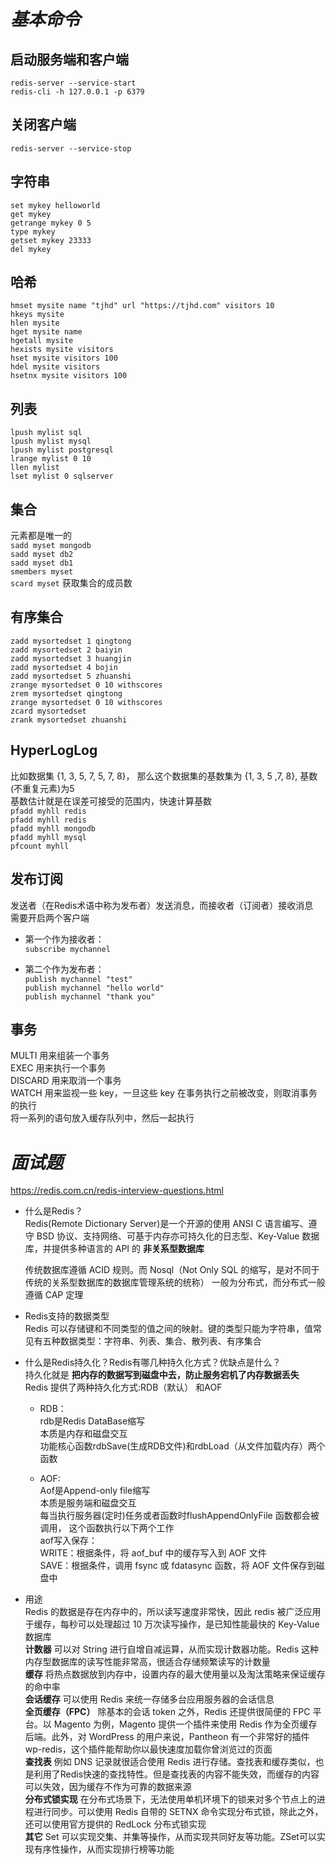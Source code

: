 # *基本命令*

## 启动服务端和客户端

`redis-server --service-start`  
`redis-cli -h 127.0.0.1 -p 6379`  

## 关闭客户端

`redis-server --service-stop`  

## 字符串

`set mykey helloworld`  
`get mykey`  
`getrange mykey 0 5`  
`type mykey`  
`getset mykey 23333`  
`del mykey`  

## 哈希

`hmset mysite name "tjhd" url "https://tjhd.com" visitors 10`  
`hkeys mysite`  
`hlen mysite`  
`hget mysite name`  
`hgetall mysite`  
`hexists mysite visitors`  
`hset mysite visitors 100`  
`hdel mysite visitors`  
`hsetnx mysite visitors 100`  

## 列表

`lpush mylist sql`  
`lpush mylist mysql`  
`lpush mylist postgresql`  
`lrange mylist 0 10`  
`llen mylist`  
`lset mylist 0 sqlserver`  

## 集合

元素都是唯一的  
`sadd myset mongodb`  
`sadd myset db2`  
`sadd myset db1`  
`smembers myset`  
`scard myset` 获取集合的成员数  

## 有序集合

`zadd mysortedset 1 qingtong`  
`zadd mysortedset 2 baiyin`  
`zadd mysortedset 3 huangjin`  
`zadd mysortedset 4 bojin`  
`zadd mysortedset 5 zhuanshi`  
`zrange mysortedset 0 10 withscores`  
`zrem mysortedset qingtong`  
`zrange mysortedset 0 10 withscores`  
`zcard mysortedset`  
`zrank mysortedset zhuanshi`  

## HyperLogLog

比如数据集 {1, 3, 5, 7, 5, 7, 8}， 那么这个数据集的基数集为 {1, 3, 5 ,7, 8}, 基数(不重复元素)为5  
基数估计就是在误差可接受的范围内，快速计算基数  
`pfadd myhll redis`  
`pfadd myhll redis`  
`pfadd myhll mongodb`  
`pfadd myhll mysql`  
`pfcount myhll`  

## 发布订阅

发送者（在Redis术语中称为发布者）发送消息，而接收者（订阅者）接收消息  
需要开启两个客户端  

- 第一个作为接收者：  
    `subscribe mychannel`  

- 第二个作为发布者：  
    `publish mychannel "test"`  
    `publish mychannel "hello world"`  
    `publish mychannel "thank you"`  

## 事务

MULTI 用来组装一个事务  
EXEC 用来执行一个事务  
DISCARD 用来取消一个事务  
WATCH 用来监视一些 key，一旦这些 key 在事务执行之前被改变，则取消事务的执行  
将一系列的语句放入缓存队列中，然后一起执行  


# *面试题*

https://redis.com.cn/redis-interview-questions.html

- 什么是Redis？  
    Redis(Remote Dictionary Server)是一个开源的使用 ANSI C 语言编写、遵守 BSD 协议、支持网络、可基于内存亦可持久化的日志型、Key-Value 数据库，并提供多种语言的 API 的 **非关系型数据库**  
    
    传统数据库遵循 ACID 规则。而 Nosql（Not Only SQL 的缩写，是对不同于传统的关系型数据库的数据库管理系统的统称） 一般为分布式，而分布式一般遵循 CAP 定理  
    
- Redis支持的数据类型  
    Redis 可以存储键和不同类型的值之间的映射。键的类型只能为字符串，值常见有五种数据类型：字符串、列表、集合、散列表、有序集合  

- 什么是Redis持久化？Redis有哪几种持久化方式？优缺点是什么？  
    持久化就是 **把内存的数据写到磁盘中去，防止服务宕机了内存数据丢失**  
    Redis 提供了两种持久化方式:RDB（默认） 和AOF  
    
    - RDB：  
        rdb是Redis DataBase缩写  
        本质是内存和磁盘交互  
        功能核心函数rdbSave(生成RDB文件)和rdbLoad（从文件加载内存）两个函数  
    
    - AOF:  
        Aof是Append-only file缩写  
        本质是服务端和磁盘交互  
        每当执行服务器(定时)任务或者函数时flushAppendOnlyFile 函数都会被调用， 这个函数执行以下两个工作  
        aof写入保存：  
        WRITE：根据条件，将 aof_buf 中的缓存写入到 AOF 文件  
        SAVE：根据条件，调用 fsync 或 fdatasync 函数，将 AOF 文件保存到磁盘中  

- 用途  
    Redis 的数据是存在内存中的，所以读写速度非常快，因此 redis 被广泛应用于缓存，每秒可以处理超过 10 万次读写操作，是已知性能最快的 Key-Value 数据库  
    **计数器** 可以对 String 进行自增自减运算，从而实现计数器功能。Redis 这种内存型数据库的读写性能非常高，很适合存储频繁读写的计数量  
    **缓存** 将热点数据放到内存中，设置内存的最大使用量以及淘汰策略来保证缓存的命中率  
    **会话缓存** 可以使用 Redis 来统一存储多台应用服务器的会话信息  
    **全页缓存（FPC）** 除基本的会话 token 之外，Redis 还提供很简便的 FPC 平台。以 Magento 为例，Magento 提供一个插件来使用 Redis 作为全页缓存后端。此外，对 WordPress 的用户来说，Pantheon 有一个非常好的插件 wp-redis，这个插件能帮助你以最快速度加载你曾浏览过的页面  
    **查找表** 例如 DNS 记录就很适合使用 Redis 进行存储。查找表和缓存类似，也是利用了Redis快速的查找特性。但是查找表的内容不能失效，而缓存的内容可以失效，因为缓存不作为可靠的数据来源  
    **分布式锁实现** 在分布式场景下，无法使用单机环境下的锁来对多个节点上的进程进行同步。可以使用 Redis 自带的 SETNX 命令实现分布式锁，除此之外，还可以使用官方提供的 RedLock 分布式锁实现  
    **其它** Set 可以实现交集、并集等操作，从而实现共同好友等功能。ZSet可以实现有序性操作，从而实现排行榜等功能  

